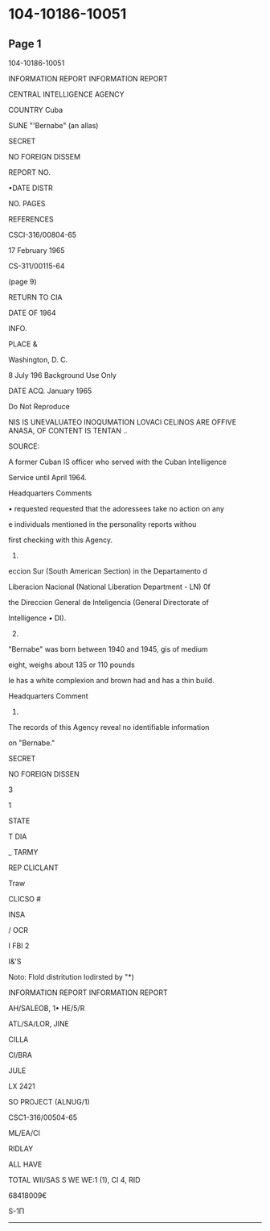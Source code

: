 # 104-10186-10051

## Page 1

104-10186-10051

INFORMATION REPORT INFORMATION REPORT

CENTRAL INTELLIGENCE AGENCY

COUNTRY Cuba

SUNE "'Bernabe" (an allas)

SECRET

NO FOREIGN DISSEM

REPORT NO.

•DATE DISTR

NO. PAGES

REFERENCES

CSCI-316/00804-65

17 February 1965

CS-311/00115-64

(page 9)

RETURN TO CIA

DATE OF 1964

INFO.

PLACE &

Washington, D. C.

8 July 196 Background Use Only

DATE ACQ. January 1965

Do Not Reproduce

NIS IS UNEVALUATEO INOQUMATION LOVACI CELINOS ARE OFFIVE ANASA, OF CONTENT IS TENTAN ..

SOURCE:

A former Cuban IS officer who served with the Cuban Intelligence

Service until April 1964.

Headquarters Comments

• requested requested that the adoressees take no action on any

e individuals mentioned in the personality reports withou

first checking with this Agency.

1.

eccion Sur (South American Section) in the Departamento d

Liberacion Nacional (National Liberation Department - LN) 0f

the Direccion General de Inteligencia (General Directorate of

Intelligence • DI).

2.

"Bernabe" was born between 1940 and 1945, gis of medium

eight, weighs about 135 or 110 pounds

le has a white complexion and brown had and has a thin build.

Headquarters Comment

1.

The records of this Agency reveal no identifiable information

on "Bernabe."

SECRET

NO FOREIGN DISSEN

3

1

STATE

T DIA

_ TARMY

REP CLICLANT

Traw

CLICSO #

INSA

/ OCR

I FBI 2

I&'S

Noto: Flold distritution lodirsted by "*)

INFORMATION REPORT INFORMATION REPORT

AH/SALEOB, 1• HE/5/R

ATL/SA/LOR, JINE

CILLA

CI/BRA

JULE

LX 2421

SO PROJECT (ALNUG/1)

CSC1-316/00504-65

ML/EA/CI

RIDLAY

ALL HAVE

TOTAL WII/SAS S WE WE:1 (1), CI 4, RID

68418009€

S-1П

---

